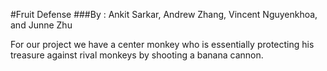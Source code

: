 #Fruit Defense 
###By : Ankit Sarkar, Andrew Zhang, Vincent Nguyenkhoa, and Junne Zhu 

For our project we have a center monkey who is essentially 
protecting his treasure against rival monkeys by shooting 
a banana cannon. 
